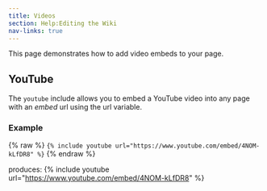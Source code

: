 ```yaml
---
title: Videos 
section: Help:Editing the Wiki
nav-links: true
---
```


This page demonstrates how to add video embeds to your page.

## YouTube

The `youtube` include allows you to embed a YouTube video into any
page with an *embed* url using the url variable.

### Example

{% raw %}
`{% include youtube url="https://www.youtube.com/embed/4NOM-kLfDR8" %}`
{% endraw %}

produces:
{% include youtube url="https://www.youtube.com/embed/4NOM-kLfDR8" %}
